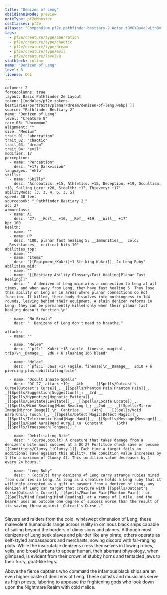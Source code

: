 ```yaml
---
title: "Denizen of Leng"
obsidianUIMode: preview
noteType: pf2eMonster
cssClasses: pf2e
aliases: "Compendium.pf2e.pathfinder-bestiary-2.Actor.tOVGYQueeJwLtn0v" 
tags:
  - pf2e/creature/type/aberration
  - pf2e/creature/type/chaotic
  - pf2e/creature/type/dream
  - pf2e/creature/type/evil
  - pf2e/creature/level/8
statblock: inline
name: "Denizen of Leng"
level: 8
license: OGL
---
```


```statblock
columns: 2
forcecolumns: true
layout: Basic Pathfinder 2e Layout
token: [[modules/pf2e-tokens-bestiaries/portraits/planar/dream/denizen-of-leng.webp| ]]
source: "Pathfinder Bestiary 2"
name: "Denizen of Leng"
level: "Creature 8"
rare_03: "Uncommon"
alignment: ""
size: "Medium"
trait_01: "aberration"
trait_02: "chaotic"
trait_03: "dream"
trait_04: "evil"
modifier: 17
perception:
  - name: "Perception"
    desc: "+17; Darkvision"
languages: "Aklo"
skills:
  - name: "Skills"
    desc: "Acrobatics: +15, Athletics: +15, Deception: +19, Occultism: +18, Sailing Lore: +20, Stealth: +17, Thievery: +17"
abilityMods: [3, 3, 4, 6, 3, 5]
speed: 30 feet
sourcebook: "_Pathfinder Bestiary 2_"
ac: 27
armorclass:
  - name: AC
    desc: "27; __Fort__ +16, __Ref__ +19, __Will__ +17"
hp: 100
health:
  - name: ""
  - name: HP
    desc: "100, planar fast healing 5; __Immunities__  cold; __Resistances__ critical hits 10"
abilities_top:
  - name: ""
  - name: "Items"
    desc: "[[Equipment/Kukri|+1 Striking Kukri]], 2x Leng Ruby"
abilities_mid:
  - name: ""
  - name: "[[Bestiary Ability Glossary/Fast Healing|Planar Fast Healing]]"
    desc: "  A denizen of Leng maintains a connection to Leng at all times, and when away from Leng, they have fast healing 5. They lose this ability on Leng or in areas where planar connections do not function. If killed, their body dissolves into nothingness in 1d4 rounds, leaving behind their equipment. A slain denizen reforms in Leng; they can be permanently killed only when their planar fast healing doesn't function.\n"

  - name: "No Breath"
    desc: "  Denizens of Leng don't need to breathe."

attacks:
  - name: ""

  - name: "Melee"
    desc: "`pf2:1` Kukri +18 (agile, finesse, magical, trip)\n__Damage__  2d6 + 6 slashing 1d6 bleed"

  - name: "Melee"
    desc: "`pf2:1` Jaws +17 (agile, finesse)\n__Damage__  2d10 + 6 piercing plus debilitating-bite"

  - name: "Occult Innate Spells"
    desc: "DC 27, attack +19; __4th __  _[[Spells/Outcast's Curse|Outcast's Curse]]_, _[[Spells/Phantom Pain|Phantom Pain]]_, _[[Spells/Suggestion|Suggestion]]_; __3rd __  _[[Spells/Hypnotize|Hypnotic Pattern]]_, _[[Spells/Levitate|Levitate]]_, _[[Spells/Locate|Locate]]_, _[[Spells/Mind Reading|Mind Reading]]_; __2nd __  _[[Spells/Mirror Image|Mirror Image]]_\n__Cantrips__  __(4th)__ _[[Spells/Void Warp|Chill Touch]]_, _[[Spells/Detect Magic|Detect Magic]]_, _[[Spells/Telekinetic Hand|Mage Hand]]_, _[[Spells/Message|Message]]_, _[[Spells/Read Aura|Read Aura]]_\n__Constant__  __(5th)__ _[[Spells/Truespeech|Tongues]]_"

  - name: "Debilitating Bite"
    desc: " (curse,occult) A creature that takes damage from a denizen's bite must succeed at a DC 27 Fortitude check save or become [[Conditions/Clumsy 1|Clumsy 1]]. Each time a target fails an additional save against this ability, the condition value increases by 1 (to a maximum of Clumsy 4). This condition value decreases by 1 every 24 hours."

  - name: "Leng Ruby"
    desc: " (occult) Many denizens of Leng carry strange rubies mined from quarries in Leng. As long as a creature holds a Leng ruby that it willingly accepted as a gift or payment from a denizen of Leng, any denizen of Leng can target that creature with [[Spells/Outcast's Curse|Outcast's Curse]], [[Spells/Phantom Pain|Phantom Pain]], or [[Spells/Mind Reading|Mind Reading]] at a range of 1 mile, and the bearer uses an outcome one degree of success worse than the result of its saving throw against _Outcast's Curse_."
 
```



Slavers and raiders from the cold, windswept dimension of Leng, these malevolent humanoids range across reality in ominous black ships capable of sailing beyond the borders of dimensions and planes. Although most denizens of Leng seek slaves and plunder like any pirate, others operate as self-styled ambassadors and merchants, sowing discord with far-ranging plots. While the inscrutable denizens dress themselves in flowing robes, veils, and broad turbans to appear human, their aberrant physiology, when glimpsed, is evident from their crown of stubby horns and tentacled jaws to their furry, goat-like legs.

Above the fierce captains who command the infamous black ships are an even higher caste of denizens of Leng. These cultists and musicians serve as high priests, laboring to appease the frightening gods who look down upon the Nightmare Realm with cold malice.
